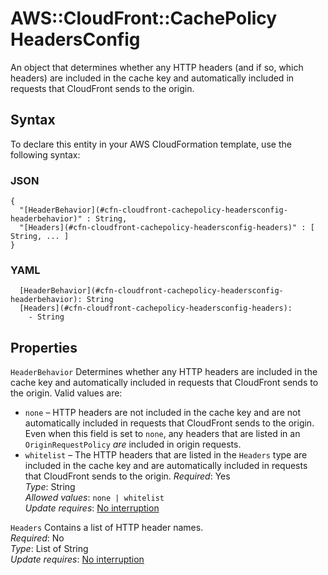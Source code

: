 # AWS::CloudFront::CachePolicy HeadersConfig<a name="aws-properties-cloudfront-cachepolicy-headersconfig"></a>

An object that determines whether any HTTP headers \(and if so, which headers\) are included in the cache key and automatically included in requests that CloudFront sends to the origin\.

## Syntax<a name="aws-properties-cloudfront-cachepolicy-headersconfig-syntax"></a>

To declare this entity in your AWS CloudFormation template, use the following syntax:

### JSON<a name="aws-properties-cloudfront-cachepolicy-headersconfig-syntax.json"></a>

```
{
  "[HeaderBehavior](#cfn-cloudfront-cachepolicy-headersconfig-headerbehavior)" : String,
  "[Headers](#cfn-cloudfront-cachepolicy-headersconfig-headers)" : [ String, ... ]
}
```

### YAML<a name="aws-properties-cloudfront-cachepolicy-headersconfig-syntax.yaml"></a>

```
  [HeaderBehavior](#cfn-cloudfront-cachepolicy-headersconfig-headerbehavior): String
  [Headers](#cfn-cloudfront-cachepolicy-headersconfig-headers): 
    - String
```

## Properties<a name="aws-properties-cloudfront-cachepolicy-headersconfig-properties"></a>

`HeaderBehavior`  <a name="cfn-cloudfront-cachepolicy-headersconfig-headerbehavior"></a>
Determines whether any HTTP headers are included in the cache key and automatically included in requests that CloudFront sends to the origin\. Valid values are:  
+  `none` – HTTP headers are not included in the cache key and are not automatically included in requests that CloudFront sends to the origin\. Even when this field is set to `none`, any headers that are listed in an `OriginRequestPolicy` *are* included in origin requests\.
+  `whitelist` – The HTTP headers that are listed in the `Headers` type are included in the cache key and are automatically included in requests that CloudFront sends to the origin\.
*Required*: Yes  
*Type*: String  
*Allowed values*: `none | whitelist`  
*Update requires*: [No interruption](https://docs.aws.amazon.com/AWSCloudFormation/latest/UserGuide/using-cfn-updating-stacks-update-behaviors.html#update-no-interrupt)

`Headers`  <a name="cfn-cloudfront-cachepolicy-headersconfig-headers"></a>
Contains a list of HTTP header names\.  
*Required*: No  
*Type*: List of String  
*Update requires*: [No interruption](https://docs.aws.amazon.com/AWSCloudFormation/latest/UserGuide/using-cfn-updating-stacks-update-behaviors.html#update-no-interrupt)